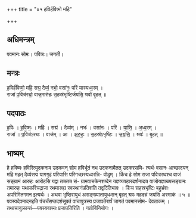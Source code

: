 +++
title = "०५ हविर्हविष्मो महि"

+++
## अधिमन्त्रम्
पवमानः सोमः। पवित्रः। जगती।

## मन्त्रः
ह॒विर्ह॑विष्मो॒ महि॒ सद्म॒ दैव्यं॒ नभो॒ वसा॑नः॒ परि॑ यास्यध्व॒रम् ।  
राजा॑ प॒वित्र॑रथो॒ वाज॒मारु॑हः स॒हस्र॑भृष्टिर्जयसि॒ श्रवो॑ बृ॒हत् ॥

## पदपाठः
ह॒विः । ह॒वि॒ष्मः॒ । महि॑ । सद्म॑ । दैव्य॑म् । नभः॑ । वसा॑नः । परि॑ । या॒सि॒ । अ॒ध्व॒रम् ।  
राजा॑ । प॒वित्र॑ऽरथः । वाज॑म् । आ । अ॒रु॒हः॒ । स॒हस्र॑ऽभृष्टिः । ज॒य॒सि॒ । श्रवः॑ । बृ॒हत् ॥

## भाष्यम्
हे हविष्मः हविरित्युदकनाम उदकवन् सोम हविर्भूतं नभ उदकनामैतत् उदकरसमि- त्यर्थः वसानः आच्छादयन् महि महत् दैव्यंसद्म यागगृहं परियासि परिगच्छस्यध्वरन्नि- वोढुम् । किंच हे सोम राजा पवित्ररथश्च वाजं सङ्ग्रामं आरुहः आरोहसि यद्वा तत्रतत्र सं- ग्रामवाचकेनशब्देन यज्ञव्यवहारदर्शनादत्र वाजोयज्ञाख्यसङ्ग्रामः तमारुहः यथाकश्चिद्राजा रथमारुह्य स्वस्थानंप्रतिशति तद्वदितिभावः । किंच सहस्रभृष्टिः बहुभ्रंशः अपरिमितगमन इत्यर्थः । अथवा भृष्ठिरायुधं असङ्ख्यातायुधःसन् बृहत् श्रवः महदन्नं जयसि अस्माकं ॥ ५ ॥पवस्वदेवमादनइति पंचर्चंसप्तदशंसूक्तं वाचापुत्रस्य प्रजापतेरार्षं जागतं पवमानसोम- देवताकम् । तथाचानुक्रान्तं—पवस्ववाच्यः प्रजापतिरिति । गतोविनियोगः ।